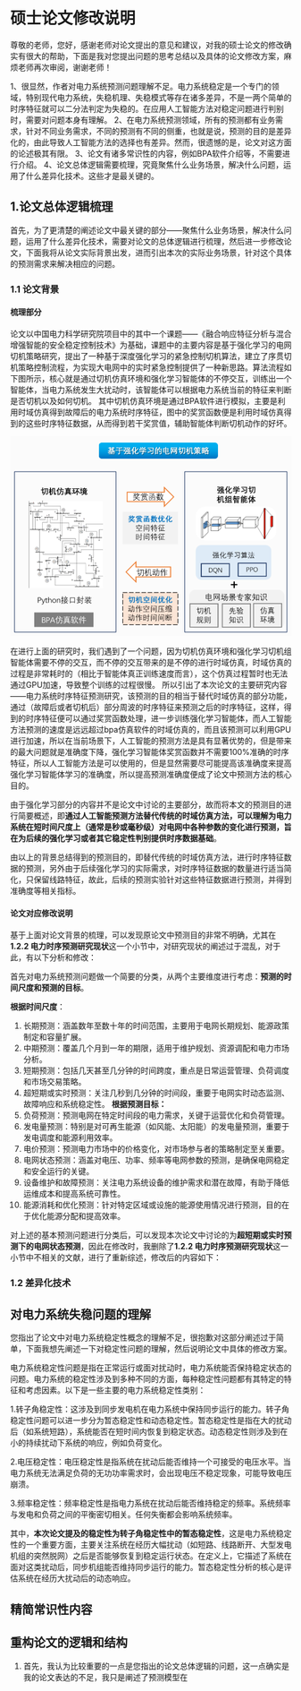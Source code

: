 # 硕士论文修改说明

尊敬的老师，您好，感谢老师对论文提出的意见和建议，对我的硕士论文的修改确实有很大的帮助，下面是我对您提出问题的思考总结以及具体的论文修改方案，麻烦老师再次审阅，谢谢老师！

1、很显然，作者对电力系统预测问题理解不足。电力系统稳定是一个专门的领域，特别现代电力系统，失稳机理、失稳模式等存在诸多差异，不是一两个简单的时序特征就可以二分法判定为失稳的。在应用人工智能方法对稳定问题进行判别时，需要对问题本身有理解。
 2、在电力系统预测领域，所有的预测都有业务需求，针对不同业务需求，不同的预测有不同的侧重，也就是说，预测的目的是差异化的，由此导致人工智能方法的选择也有差异。然而，很遗憾的是，论文对这方面的论述极其有限。
 3、论文有诸多常识性的内容，例如BPA软件介绍等，不需要进行介绍。
 4、论文总体逻辑需要梳理，究竟聚焦什么业务场景，解决什么问题，运用了什么差异化技术。这些才是最关键的。

## 1.论文总体逻辑梳理

首先，为了更清楚的阐述论文中最关键的部分——聚焦什么业务场景，解决什么问题，运用了什么差异化技术，需要对论文的总体逻辑进行梳理，然后进一步修改论文，下面我将从论文实际背景出发，进而引出本次的实际业务场景，针对这个具体的预测需求来解决相应的问题。

### 1.1 论文背景

#### 梳理部分

论文以中国电力科学研究院项目中的其中一个课题——《融合响应特征分析与混合增强智能的安全稳定控制技术》为基础，课题中的主要内容是基于强化学习的电网切机策略研究，提出了一种基于深度强化学习的紧急控制切机算法，建立了序贯切机策略控制流程，为实现大电网中的实时紧急控制提供了一种新思路。算法流程如下图所示，核心就是通过切机仿真环境和强化学习智能体的不停交互，训练出一个智能体，当电力系统发生大扰动时，该智能体可以根据电力系统当前的特征来判断是否切机以及如何切机。
其中切机仿真环境是通过BPA软件进行模拟，主要是利用时域仿真得到故障后的电力系统时序特征，图中的奖赏函数便是利用时域仿真得到的这些时序特征数据，从而得到若干奖赏值，辅助智能体判断切机动作的好坏。

![image-20240115093417400](https://raw.githubusercontent.com/mowang111/image-hosting/master/typora_images/image-20240115093417400.png)

在进行上面的研究时，我们遇到了一个问题，因为切机仿真环境和强化学习切机组智能体需要不停的交互，而不停的交互带来的是不停的进行时域仿真，时域仿真的过程是非常耗时的（相比于智能体真正训练速度而言），这个仿真过程暂时也无法通过GPU加速，导致整个训练的过程很慢。
所以引出了本次论文的主要研究内容——电力系统时序特征预测研究，该预测的目的相当于替代时域仿真的部分功能，通过（故障后或者切机后）部分周波的时序特征来预测之后的时序特征，这样，得到的时序特征便可以通过奖赏函数处理，进一步训练强化学习智能体，而人工智能方法预测的速度是远远超过bpa仿真软件的时域仿真的，而且该预测可以利用GPU进行加速，所以在当前场景下，人工智能的预测方法是具有显著优势的，但是带来的最大问题就是准确度下降，强化学习智能体奖赏函数并不需要100%准确的时序特征，所以人工智能方法是可以使用的，但是显然需要尽可能提高该准确度来提高强化学习智能体学习的准确度，所以提高预测准确度便成了论文中预测方法的核心目的。

由于强化学习部分的内容并不是论文中讨论的主要部分，故而将本文的预测目的进行简要概述，即**通过人工智能预测方法替代传统的时域仿真方法，可以理解为电力系统在短时间尺度上（通常是秒或毫秒级）对电网中各种参数的变化进行预测，旨在为后续的强化学习或者其它稳定性判别提供时序数据基础**。

由以上的背景总结得到的预测目的，即替代传统的时域仿真方法，进行时序特征数据的预测，另外由于后续强化学习的实际需求，对时序特征数据的数量进行适当简化，只保留线路特征，故此，后续的预测实验针对这些特征数据进行预测，并得到准确度等相关指标。

#### 论文对应修改说明
基于上面对论文背景的梳理，可以发现原论文中预测目的非常不明确，尤其在**1.2.2 电力时序预测研究现状**这一个小节中，对研究现状的阐述过于混乱，对于此，有以下分析和修改：

首先对电力系统预测问题做一个简要的分类，从两个主要维度进行考虑：**预测的时间尺度和预测的目标**。

**根据时间尺度**：
1. 长期预测：涵盖数年至数十年的时间范围，主要用于电网长期规划、能源政策制定和容量扩展。
2. 中期预测：覆盖几个月到一年的期限，适用于维护规划、资源调配和电力市场分析。
3. 短期预测：包括几天甚至几分钟的时间跨度，重点是日常运营管理、负荷调度和市场交易策略。
4. 超短期或实时预测：关注几秒到几分钟的时间段，重要于电网实时动态监测、故障响应和系统稳定性。
**根据预测目标：**
1. 负荷预测：预测电网在特定时间段的电力需求，关键于运营优化和负荷管理。
2. 发电量预测：特别是对可再生能源（如风能、太阳能）的发电量预测，重要于发电调度和能源利用效率。
3. 电价预测：预测电力市场中的价格变化，对市场参与者的策略制定至关重要。
4. 电网状态预测：涵盖对电压、功率、频率等电网参数的预测，是确保电网稳定和安全运行的关键。
5. 设备维护和故障预测：关注电力系统设备的维护需求和潜在故障，有助于降低运维成本和提高系统可靠性。
6. 能源消耗和优化预测：针对特定区域或设施的能源使用情况进行预测，目的在于优化能源分配和提高效率。

对上述的基本预测问题进行分类后，可以发现本次论文中讨论的为**超短期或实时预测下的电网状态预测**，因此在修改时，我删除了**1.2.2 电力时序预测研究现状**这一小节中不相关的文献，进行了重新综述，修改后的内容如下：

### 1.2 差异化技术





## 对电力系统失稳问题的理解

您指出了论文中对电力系统稳定性概念的理解不足，很抱歉对这部分阐述过于简单，下面我想先阐述一下对稳定性问题的理解，然后说明论文中具体的修改方案。

电力系统稳定性问题是指在正常运行或面对扰动时，电力系统能否保持稳定状态的问题。电力系统的稳定性涉及到多种不同的方面，每种稳定性问题都有其特定的特征和考虑因素。以下是一些主要的电力系统稳定性类别：

1.转子角稳定性：这涉及到同步发电机在电力系统中保持同步运行的能力。转子角稳定性问题可以进一步分为暂态稳定性和动态稳定性。暂态稳定性是指在大的扰动后（如系统短路），系统能否在短时间内恢复到稳定状态。动态稳定性则涉及到在小的持续扰动下系统的响应，例如负荷变化。

2.电压稳定性：电压稳定性是指系统在扰动后能否维持一个可接受的电压水平。当电力系统无法满足负荷的无功功率需求时，会出现电压不稳定现象，可能导致电压崩溃。

3.频率稳定性：频率稳定性是指电力系统在扰动后能否维持稳定的频率。系统频率与发电和负荷之间的平衡密切相关。任何失衡都会影响系统频率。

其中，**本次论文提及的稳定性为转子角稳定性中的暂态稳定性**，这是电力系统稳定性的一个重要方面，主要关注系统在经历大幅扰动（如短路、线路断开、大型发电机组的突然脱网）之后是否能够恢复到稳定运行状态。在定义上，它描述了系统在面对这类扰动后，同步机组能否维持同步运行的能力。暂态稳定性分析的核心是评估系统在经历大扰动后的动态响应。



## 精简常识性内容



## 重构论文的逻辑和结构

1. 首先，我认为比较重要的一点是您指出的论文总体逻辑的问题，这一点确实是我的论文表达的不足，我只是阐述了预测模型在